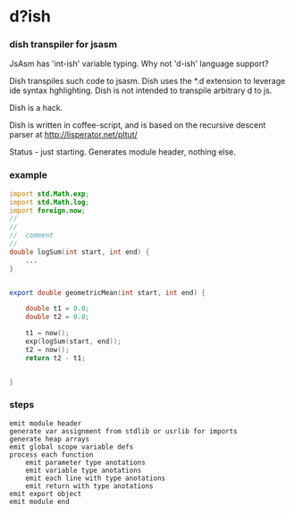 
# d?ish

### dish transpiler for jsasm

JsAsm has 'int-ish' variable typing. 
Why not 'd-ish' language support?

Dish transpiles such code to jsasm.
Dish uses the *.d extension to leverage ide syntax hghlighting. 
Dish is not intended to transpile arbitrary d to js.

Dish is a hack.

Dish is written in coffee-script, and is based on the recursive descent parser at http://lisperator.net/pltut/

Status - just starting. Generates module header, nothing else.	
### example

```d
import std.Math.exp;
import std.Math.log;
import foreign.now;
//
//
//  comment
//
double logSum(int start, int end) {
	...
}


export double geometricMean(int start, int end) {

    double t1 = 0.0;
    double t2 = 0.0;

    t1 = now();
    exp(logSum(start, end));
    t2 = now();
    return t2 - t1;


}

```

### steps 

	emit module header
	generate var assignment from stdlib or usrlib for imports
	generate heap arrays
	emit global scope variable defs
	process each function
		emit parameter type anotations
		emit variable type anotations
		emit each line with type anotations
		emit return with type anotations
	emit export object
	emit module end


